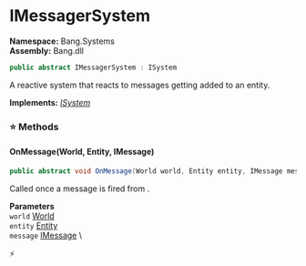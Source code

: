 # IMessagerSystem

**Namespace:** Bang.Systems \
**Assembly:** Bang.dll

```csharp
public abstract IMessagerSystem : ISystem
```

A reactive system that reacts to messages getting added to an entity.

**Implements:** _[ISystem](../..//Bang/Systems/ISystem.html)_

### ⭐ Methods
#### OnMessage(World, Entity, IMessage)
```csharp
public abstract void OnMessage(World world, Entity entity, IMessage message)
```

Called once a message is fired from <paramref name="entity" />.

**Parameters** \
`world` [World](../..//Bang/World.html) \
`entity` [Entity](../..//Bang/Entities/Entity.html) \
`message` [IMessage](../..//Bang/Components/IMessage.html) \



⚡